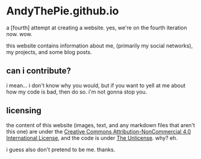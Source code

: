 # AndyThePie.github.io

a [fourth] attempt at creating a website. yes, we're on the fourth iteration now. wow.

this website contains information about me, (primarily my social networks), my projects, and some blog posts. 

## can i contribute?

i mean... i don't know why you would, but if you want to yell at me about how my code is bad, then do so. i'm not gonna stop you.

## licensing

the content of this website (images, text, and any markdown files that aren't this one) are under the [Creative Commons Attribution-NonCommercial 4.0 International License](https://creativecommons.org/licenses/by-nc/4.0/), and the code is under [The Unlicense](https://unlicense.org/). why? eh.

i guess also don't pretend to be me. thanks.